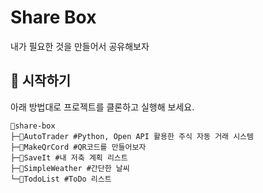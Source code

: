 # Share Box

내가 필요한 것을 만들어서 공유해보자

## 🚀 시작하기

아래 방법대로 프로젝트를 클론하고 실행해 보세요.

```shell
📂share-box
├─📂AutoTrader #Python, Open API 활용한 주식 자동 거래 시스템
├─📂MakeQrCord #QR코드를 만들어보자
├─📂SaveIt #내 저축 계획 리스트
├─📂SimpleWeather #간단한 날씨
└─📂TodoList #ToDo 리스트
```
